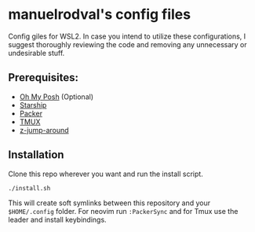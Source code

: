 # manuelrodval's config files
Config giles for WSL2. In case you intend to utilize these configurations, I suggest thoroughly reviewing the code and removing any unnecessary or undesirable stuff.

## Prerequisites:
- [Oh My Posh](https://ohmyposh.dev/) (Optional)
- [Starship](https://github.com/starship/starship)
- [Packer](https://github.com/wbthomason/packer.nvim)
- [TMUX](https://github.com/tmux/tmux)
- [z-jump-around](https://github.com/rupa/z)

## Installation
Clone this repo wherever you want and run the install script.
```bash
./install.sh
```
This will create soft symlinks between this repository and your `$HOME/.config` folder.
For neovim run `:PackerSync` and for Tmux use the leader and install keybindings.
